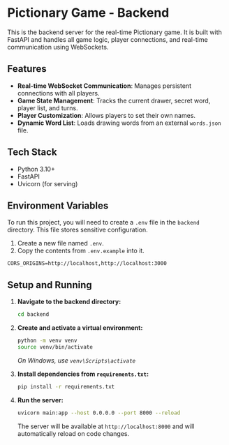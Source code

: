 # Pictionary Game - Backend

This is the backend server for the real-time Pictionary game. It is built with FastAPI and handles all game logic, player connections, and real-time communication using WebSockets.

## Features

-   **Real-time WebSocket Communication**: Manages persistent connections with all players.
-   **Game State Management**: Tracks the current drawer, secret word, player list, and turns.
-   **Player Customization**: Allows players to set their own names.
-   **Dynamic Word List**: Loads drawing words from an external `words.json` file.

## Tech Stack

-   Python 3.10+
-   FastAPI
-   Uvicorn (for serving)

## Environment Variables

To run this project, you will need to create a `.env` file in the `backend` directory. This file stores sensitive configuration.

1.  Create a new file named `.env`.
2.  Copy the contents from `.env.example` into it.

```
CORS_ORIGINS=http://localhost,http://localhost:3000
```

## Setup and Running

1.  **Navigate to the backend directory:**
    ```bash
    cd backend
    ```

2.  **Create and activate a virtual environment:**
    ```bash
    python -m venv venv
    source venv/bin/activate
    ```
    *On Windows, use `venv\Scripts\activate`*

3.  **Install dependencies from `requirements.txt`:**
    ```bash
    pip install -r requirements.txt
    ```

4.  **Run the server:**
    ```bash
    uvicorn main:app --host 0.0.0.0 --port 8000 --reload
    ```
    The server will be available at `http://localhost:8000` and will automatically reload on code changes.
